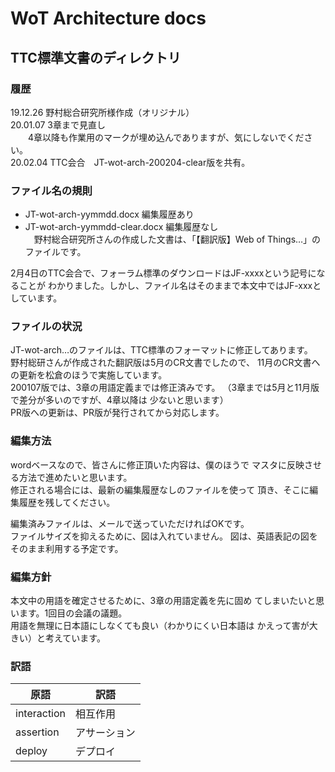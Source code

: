 # WoT Architecture docs
## TTC標準文書のディレクトリ

### 履歴
19.12.26 野村総合研究所様作成（オリジナル）<br>
20.01.07 3章まで見直し<br>
　　4章以降も作業用のマークが埋め込んでありますが、気にしないでください。<br>
20.02.04 TTC会合　JT-wot-arch-200204-clear版を共有。

### ファイル名の規則
* JT-wot-arch-yymmdd.docx 編集履歴あり
* JT-wot-arch-yymmdd-clear.docx 編集履歴なし<br>
　野村総合研究所さんの作成した文書は、「【翻訳版】Web of Things…」のファイルです。

2月4日のTTC会合で、フォーラム標準のダウンロードはJF-xxxxという記号になることが
わかりました。しかし、ファイル名はそのままで本文中ではJF-xxxとしています。

### ファイルの状況
JT-wot-arch…のファイルは、TTC標準のフォーマットに修正してあります。<br>
野村総研さんが作成された翻訳版は5月のCR文書でしたので、
11月のCR文書への更新を松倉のほうで実施しています。<br>
200107版では、3章の用語定義までは修正済みです。
（3章までは5月と11月版で差分が多いのですが、4章以降は
少ないと思います）<br>
PR版への更新は、PR版が発行されてから対応します。

### 編集方法
wordベースなので、皆さんに修正頂いた内容は、僕のほうで
マスタに反映させる方法で進めたいと思います。<br>
修正される場合には、最新の編集履歴なしのファイルを使って
頂き、そこに編集履歴を残してください。<br>

編集済みファイルは、メールで送っていただければOKです。<br>
ファイルサイズを抑えるために、図は入れていません。
図は、英語表記の図をそのまま利用する予定です。<br>

### 編集方針
本文中の用語を確定させるために、3章の用語定義を先に固め
てしまいたいと思います。1回目の会議の議題。<br>
用語を無理に日本語にしなくても良い（わかりにくい日本語は
かえって害が大きい）と考えています。<br>

### 訳語

| 原語 | 訳語 |
|---|---|
| interaction | 相互作用 |
| assertion | アサーション |
| deploy | デプロイ |



